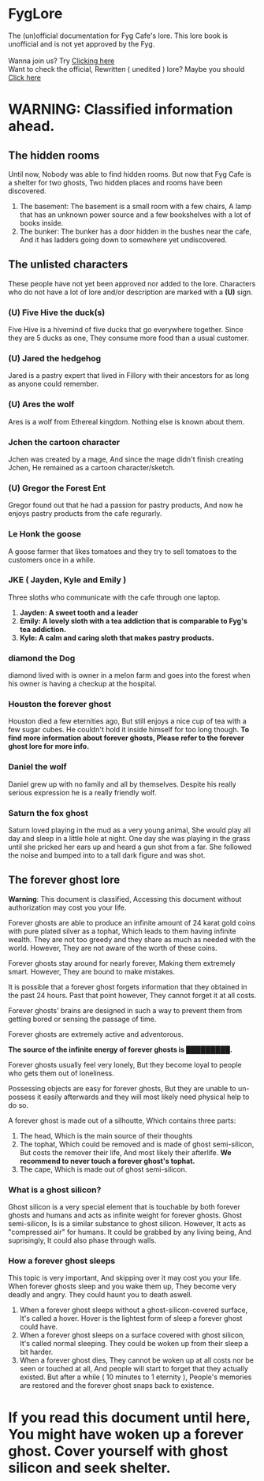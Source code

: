 # FygLore
The (un)official documentation for Fyg Cafe's lore. This lore book is unofficial and is not yet approved by the Fyg.<br><br>
Wanna join us? Try [Clicking here](https://disboard.org/server/891856235840819200)<br>
Want to check the official, Rewritten ( unedited ) lore? Maybe you should [Click here](https://minecraftpublisher.github.io/FygLore/official/)

# WARNING: Classified information ahead.

## The hidden rooms

Until now, Nobody was able to find hidden rooms. But now that Fyg Cafe is a shelter for two ghosts, Two hidden places and rooms have been discovered.
1. The basement: The basement is a small room with a few chairs, A lamp that has an unknown power source and a few bookshelves with a lot of books inside.
2. The bunker: The bunker has a door hidden in the bushes near the cafe, And it has ladders going down to somewhere yet undiscovered.

## The unlisted characters
These people have not yet been approved nor added to the lore. Characters who do not have a lot of lore and/or description are marked with a **(U)** sign.

### (U) Five Hive the duck(s)
Five Hive is a hivemind of five ducks that go everywhere together. Since they are 5 ducks as one, They consume more food than a usual customer.

### (U) Jared the hedgehog
Jared is a pastry expert that lived in Fillory with their ancestors for as long as anyone could remember.

### (U) Ares the wolf
Ares is a wolf from Ethereal kingdom. Nothing else is known about them.

### Jchen the cartoon character
Jchen was created by a mage, And since the mage didn't finish creating Jchen, He remained as a cartoon character/sketch.

### (U) Gregor the Forest Ent
Gregor found out that he had a passion for pastry products, And now he enjoys pastry products from the cafe regurarly.

### Le Honk the goose
A goose farmer that likes tomatoes and they try to sell tomatoes to the customers once in a while.

### JKE ( Jayden, Kyle and Emily )
Three sloths who communicate with the cafe through one laptop.
1. **Jayden: A sweet tooth and a leader**
2. **Emily: A lovely sloth with a tea addiction that is comparable to Fyg's tea addiction.**
3. **Kyle: A calm and caring sloth that makes pastry products.**

### diamond the Dog
diamond lived with is owner in a melon farm and goes into the forest when his owner is having a checkup at the hospital.

### Houston the forever ghost
Houston died a few eternities ago, But still enjoys a nice cup of tea with a few sugar cubes. He couldn't hold it inside himself for too long though. **To find more information about forever ghosts, Please refer to the forever ghost lore for more info.**

### Daniel the wolf
Daniel grew up with no family and all by themselves. Despite his really serious expression he is a really friendly wolf.

### Saturn the fox ghost
Saturn loved playing in the mud as a very young animal, She would play all day and sleep in a little hole at night. One day she was playing in the grass until she pricked her ears up and heard a gun shot from a far. She followed the noise and bumped into to a tall dark figure and was shot.

## The forever ghost lore
**Warning**: This document is classified, Accessing this document without authorization may cost you your life.

Forever ghosts are able to produce an infinite amount of 24 karat gold coins with pure plated silver as a tophat, Which leads to them having infinite wealth. They are not too greedy and they share as much as needed with the world. However, They are not aware of the worth of these coins.

Forever ghosts stay around for nearly forever, Making them extremely smart. However, They are bound to make mistakes.

It is possible that a forever ghost forgets information that they obtained in the past 24 hours. Past that point however, They cannot forget it at all costs.

Forever ghosts' brains are designed in such a way to prevent them from getting bored or sensing the passage of time.

Forever ghosts are extremely active and adventorous.

**The source of the infinite energy of forever ghosts is █████████.**
<!---
It's actually green tea.
-->

Forever ghosts usually feel very lonely, But they become loyal to people who gets them out of loneliness.

Possessing objects are easy for forever ghosts, But they are unable to un-possess it easily afterwards and they will most likely need physical help to do so.

A forever ghost is made out of a silhoutte, Which contains three parts:
1. The head, Which is the main source of their thoughts
2. The tophat, Which could be removed and is made of ghost semi-silicon, But costs the remover their life, And most likely their afterlife. **We recommend to never touch a forever ghost's tophat.**
3. The cape, Which is made out of ghost semi-silicon.

### What is a ghost silicon?
Ghost silicon is a very special element that is touchable by both forever ghosts and humans and acts as infinite weight for forever ghosts. Ghost semi-silicon, Is is a similar substance to ghost silicon. However, It acts as "compressed air" for humans. It could be grabbed by any living being, And suprisingly, It could also phase through walls.

### How a forever ghost sleeps
This topic is very important, And skipping over it may cost you your life. When forever ghosts sleep and you wake them up, They become very deadly and angry. They could haunt you to death aswell.

1. When a forever ghost sleeps without a ghost-silicon-covered surface, It's called a hover. Hover is the lightest form of sleep a forever ghost could have.
2. When a forever ghost sleeps on a surface covered with ghost silicon, It's called normal sleeping. They could be woken up from their sleep a bit harder.
3. When a forever ghost dies, They cannot be woken up at all costs nor be seen or touched at all, And people will start to forget that they actually existed. But after a while ( 10 minutes to 1 eternity ), People's memories are restored and the forever ghost snaps back to existence.


# If you read this document until here, You might have woken up a forever ghost. Cover yourself with ghost silicon and seek shelter.
